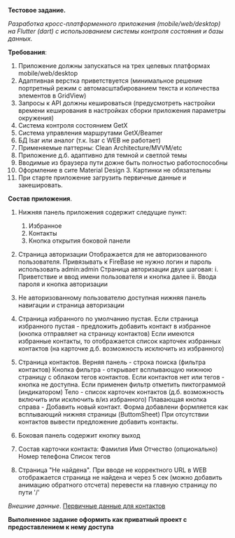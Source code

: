 **Тестовое задание.**

_Разработка кросс-платформенного приложения (mobile/web/desktop) на Flutter (dart) с использованием системы контроля состояния и базы данных._

**Требования**:

1. Приложение должны запускаться на трех целевых платформах mobile/web/desktop
2. Адаптивная верстка приветствуется (минимальное решение портретный режим с автомасштабированием текста и количества элементов в GridView)
3. Запросы к API должны кешироваться (предусмотреть настройки времени кеширования в настройках сборки приложения параметры окружения)
4. Система контроля состоянием GetX
5. Система управления маршрутами GetX/Beamer
6. БД Isar или аналог (т.к. Isar с WEB не работает)
7. Применяемые паттерны: Clean Architecture/MVVM/etc
8. Приложение д.б. адаптивно для темной и светлой темы
9. Вводимые из браузера пути дожне быть полностью работоспособны
10. Оформление в сите Material Design 3. Картинки не обязательны
11. При старте приложение загрузить первичные данные и закешировать.

**Состав приложения**.

1) Нижняя панель приложения содержит следущие пункт:
    1. Избранное
    2. Контакты
    3. Кнопка открытия боковой панели

2) Страница авторизации
    Отображается для не авторизованного пользователя. Привязывать к FireBase не нужно логин и пароль использовать admin:admin
    Страница авторизации двух шаговая:
        i. Приветствие и ввод имени пользователя и кнопка далее
        ii. Ввода пароля и кнопка авторизации

3) Не авторизованному пользователю доступная нижняя панель навигации и страница авторизации

4) Страница избранного по умолчанию пустая.
    Если страница избранного пустая - предложить добавить контакт в избранное (кнопка отправляет на страницу контактов)
    Если имеются избранные контакты, то отображается список карточек избранных контактов (на карточке д.б. возможность исключить из избранного)

5) Страница контактов.
    Верняя панель - строка поиска (фильтра контактов)
    Кнопка фильтра - открывает всплывающую нижнюю страницу с облаком тегов контактов. Если контактов нет или тегов - кнопка не доступна. Если применен фильтр отметить пиктограммой (индикатором)
    Тело - список карточек контактов (д.б. возможность включить или исключить в/из избранного)
    Плавающая кнопка справа - Добавить новый контакт. Форма добавлени формляется как всплывающий нижняя страницы (ButtomSheet)
    При отсутствии контактов вывести предложение добавить контакты.

6) Боковая панель содержит кнопку выход

7) Состав карточки контакта:
    Фамилия
    Имя
    Отчество (опционально)
    Номер телефона
    Список тегов

8) Страница "Не найдена".
    При вводе не корректного URL в WEB отображается страница не найдена и через 5 сек (можно добавить анимацию обратного отсчета) перевести на главную страницу по пути '/'

_Внешние данные_.
[Первичные данные для контактов](https://github.com/sizovsv/test-assignment/blob/main/json/contacts/json)

**Выполненное задание оформить как приватный проект с предоставлением к нему доступа**
